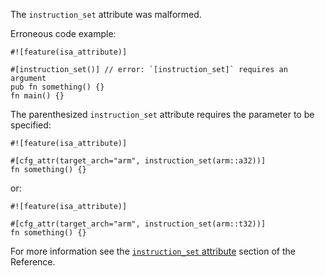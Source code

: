 The `instruction_set` attribute was malformed.

Erroneous code example:

```compile_fail,E0778
#![feature(isa_attribute)]

#[instruction_set()] // error: `[instruction_set]` requires an argument
pub fn something() {}
fn main() {}
```

The parenthesized `instruction_set` attribute requires the parameter to be
specified:

```
#![feature(isa_attribute)]

#[cfg_attr(target_arch="arm", instruction_set(arm::a32))]
fn something() {}
```

or:

```
#![feature(isa_attribute)]

#[cfg_attr(target_arch="arm", instruction_set(arm::t32))]
fn something() {}
```

For more information see the [`instruction_set` attribute][isa-attribute]
section of the Reference.

[isa-attribute]: https://doc.rust-lang.org/reference/attributes/codegen.html
